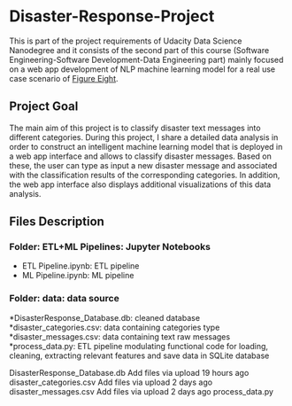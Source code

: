 # Disaster-Response-Project
This is part of the project requirements of Udacity Data Science Nanodegree and it consists of the second part of this course (Software Engineering-Software Development-Data Engineering part) mainly focused on a web app development of NLP machine learning model for a real use case scenario of [Figure Eight](https://appen.com/).

## Project Goal
The main aim of this project is to classify disaster text messages into different categories. During this project, I share a detailed data analysis in order to construct an intelligent machine learning model that is deployed in a web app interface and allows to classify disaster messages. Based on these, the user can type as input a new disaster message and associated with the classification results of the corresponding categories. In addition, the web app interface also displays additional visualizations of this data analysis.

## Files Description
### Folder: ETL+ML Pipelines: Jupyter Notebooks
* ETL Pipeline.ipynb: ETL pipeline 
* ML Pipeline.ipynb: ML pipeline

### Folder: data: data source
*DisasterResponse_Database.db: cleaned database 
*disaster_categories.csv: data containing categories type
*disaster_messages.csv: data containing text raw messages  
*process_data.py: ETL pipeline modulating functional code for loading, cleaning, extracting relevant features and save data in SQLite database

DisasterResponse_Database.db
Add files via upload
19 hours ago
disaster_categories.csv
Add files via upload
2 days ago
disaster_messages.csv
Add files via upload
2 days ago
process_data.py
